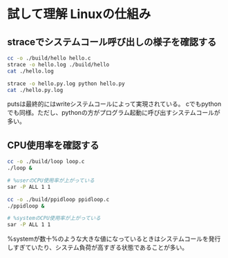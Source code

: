 # 試して理解 Linuxの仕組み

## straceでシステムコール呼び出しの様子を確認する

```sh
cc -o ./build/hello hello.c
strace -o hello.log ./build/hello
cat ./hello.log
```

```sh
strace -o hello.py.log python hello.py
cat ./hello.py.log
```

putsは最終的にはwriteシステムコールによって実現されている。
cでもpythonでも同様。ただし、pythonの方がプログラム起動に呼び出すシステムコールが多い。

## CPU使用率を確認する

```sh
cc -o ./build/loop loop.c
./loop &

# %userのCPU使用率が上がっている
sar -P ALL 1 1
```

```sh
cc -o ./build/ppidloop ppidloop.c
./ppidloop &

# %systemのCPU使用率が上がっている
sar -P ALL 1 1
```

%systemが数十%のような大きな値になっているときはシステムコールを発行しすぎていたり、システム負荷が高すぎる状態であることが多い。
